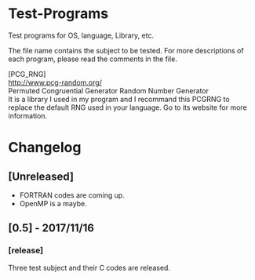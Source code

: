 # Test-Programs
Test programs for OS, language, Library, etc.

The file name contains the subject to be tested. For more descriptions of each program, please read the comments in the file.

[PCG_RNG]  
http://www.pcg-random.org/  
Permuted Congruential Generator Random Number Generator  
It is a library I used in my program and I recommand this PCGRNG to replace the default RNG used in your language. Go to its website for more information.


# Changelog
## [Unreleased]
* FORTRAN codes are coming up.
* OpenMP is a maybe.

## [0.5] - 2017/11/16
### [release]
Three test subject and their C codes are released.
